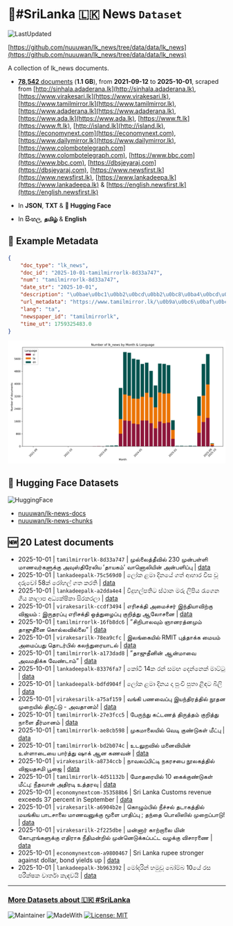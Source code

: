 # 📄#SriLanka 🇱🇰 News `Dataset`

![LastUpdated](https://img.shields.io/badge/last_updated-2025--10--01_19:23:13-green)

[https://github.com/nuuuwan/lk_news/tree/data/data/lk_news](https://github.com/nuuuwan/lk_news/tree/data/data/lk_news)

A collection of lk_news documents.

- [**78,542** documents](https://github.com/nuuuwan/lk_news/tree/data/data/lk_news) (**1.1 GB**), from **2021-09-12** to **2025-10-01**, scraped from [http://sinhala.adaderana.lk](http://sinhala.adaderana.lk), [https://www.virakesari.lk](https://www.virakesari.lk), [https://www.tamilmirror.lk](https://www.tamilmirror.lk), [https://www.adaderana.lk](https://www.adaderana.lk), [https://www.ada.lk](https://www.ada.lk), [https://www.ft.lk](https://www.ft.lk), [http://island.lk](http://island.lk), [https://economynext.com](https://economynext.com), [https://www.dailymirror.lk](https://www.dailymirror.lk), [https://www.colombotelegraph.com](https://www.colombotelegraph.com), [https://www.bbc.com](https://www.bbc.com), [https://dbsjeyaraj.com](https://dbsjeyaraj.com), [https://www.newsfirst.lk](https://www.newsfirst.lk), [https://www.lankadeepa.lk](https://www.lankadeepa.lk) & [https://english.newsfirst.lk](https://english.newsfirst.lk)

- In **JSON**, **TXT** & **🤗 Hugging Face**

- In **සිංහල**, **தமிழ்** & **English**

## 📝 Example Metadata

```json
{
    "doc_type": "lk_news",
    "doc_id": "2025-10-01-tamilmirrorlk-8d33a747",
    "num": "tamilmirrorlk-8d33a747",
    "date_str": "2025-10-01",
    "description": "\u0bae\u0bc1\u0bb2\u0bcd\u0bb2\u0bc8\u0ba4\u0bcd\u0ba4\u0bc0\u0bb5\u0bbf\u0bb2\u0bcd 230 \u0bae\u0bc1\u0ba9\u0bcd\u0baa\u0bb3\u0bcd\u0bb3\u0bbf \u0bae\u0bbe\u0ba3\u0bb5\u0bb0\u0bcd\u0b95\u0bb3\u0bc1\u0b95\u0bcd\u0b95\u0bc1 \u0b85\u0bb5\u0bc1\u0bb8\u0bcd\u0ba4\u0bbf\u0bb0\u0bc7\u0bb2\u0bbf\u0baf \u2019\u0ba4\u0bbe\u0baf\u0b95\u0bae\u0bcd\u2019 \u0bb5\u0bbe\u0ba9\u0bca\u0bb2\u0bbf\u0baf\u0bbf\u0ba9\u0bcd \u0b85\u0ba9\u0bcd\u0baa\u0bb3\u0bbf\u0baa\u0bcd\u0baa\u0bc1",
    "url_metadata": "https://www.tamilmirror.lk/\u0b9a\u0bc6\u0baf\u0bcd\u0ba4\u0bbf\u0b95\u0bb3\u0bcd/\u0bae\u0bc1\u0bb2\u0bcd\u0bb2\u0bc8\u0ba4\u0bcd\u0ba4\u0bc0\u0bb5\u0bbf\u0bb2\u0bcd-230-\u0bae\u0bc1\u0ba9\u0bcd\u0baa\u0bb3\u0bcd\u0bb3\u0bbf-\u0bae\u0bbe\u0ba3\u0bb5\u0bb0\u0bcd\u0b95\u0bb3\u0bc1\u0b95\u0bcd\u0b95\u0bc1-\u0b85\u0bb5\u0bc1\u0bb8\u0bcd\u0ba4\u0bbf\u0bb0\u0bc7\u0bb2\u0bbf\u0baf-\u0ba4\u0bbe\u0baf\u0b95\u0bae\u0bcd-\u0bb5\u0bbe\u0ba9\u0bca\u0bb2\u0bbf\u0baf\u0bbf\u0ba9\u0bcd-\u0b85\u0ba9\u0bcd\u0baa\u0bb3\u0bbf\u0baa\u0bcd\u0baa\u0bc1/175-365599",
    "lang": "ta",
    "newspaper_id": "tamilmirrorlk",
    "time_ut": 1759325483.0
}
```

![Chart](https://raw.githubusercontent.com/nuuuwan/lk_news/refs/heads/data/data/lk_news/docs_by_month_and_lang.png)

## 🤗 Hugging Face Datasets

![HuggingFace](https://img.shields.io/badge/-HuggingFace-FDEE21?style=for-the-badge&logo=HuggingFace)

- [nuuuwan/lk-news-docs](https://huggingface.co/datasets/nuuuwan/lk-news-docs)
- [nuuuwan/lk-news-chunks](https://huggingface.co/datasets/nuuuwan/lk-news-chunks)

## 🆕 20 Latest documents

- 2025-10-01 | `tamilmirrorlk-8d33a747` | முல்லைத்தீவில் 230 முன்பள்ளி மாணவர்களுக்கு அவுஸ்திரேலிய ’தாயகம்’ வானொலியின் அன்பளிப்பு | [data](https://github.com/nuuuwan/lk_news/tree/data/data/lk_news/2020s/2025/2025-10-01-tamilmirrorlk-8d33a747)
- 2025-10-01 | `lankadeepalk-75c569d0` | ලෝක ළමා දිනයේ ගත් ආහාර විස වූ දරුවෝ 58ක් රෝහල් ගත කරති | [data](https://github.com/nuuuwan/lk_news/tree/data/data/lk_news/2020s/2025/2025-10-01-lankadeepalk-75c569d0)
- 2025-10-01 | `lankadeepalk-a2dda4e4` | විදුහල්පතිට ස්ථාන මරු ලිපිය රැගෙන ගිය කාලාප අධ්‍යක්ෂිකා සිරකරලා | [data](https://github.com/nuuuwan/lk_news/tree/data/data/lk_news/2020s/2025/2025-10-01-lankadeepalk-a2dda4e4)
- 2025-10-01 | `virakesarilk-ccdf3494` | எரிசக்தி அமைச்சர் இந்தியாவிற்கு விஜயம் : இருதரப்பு எரிசக்தி ஒத்துழைப்பு குறித்து ஆலோசனை | [data](https://github.com/nuuuwan/lk_news/tree/data/data/lk_news/2020s/2025/2025-10-01-virakesarilk-ccdf3494)
- 2025-10-01 | `tamilmirrorlk-16fb8dc6` | ”சிறிபாலவும் ஞானரத்னமும் தாஜுதீனை கொல்லவில்லை” | [data](https://github.com/nuuuwan/lk_news/tree/data/data/lk_news/2020s/2025/2025-10-01-tamilmirrorlk-16fb8dc6)
- 2025-10-01 | `virakesarilk-78ea9cfc` | இலங்கையில் RMIT புத்தாக்க மையம் அமைப்பது தொடர்பில் கலந்துரையாடல் | [data](https://github.com/nuuuwan/lk_news/tree/data/data/lk_news/2020s/2025/2025-10-01-virakesarilk-78ea9cfc)
- 2025-10-01 | `tamilmirrorlk-a173dad8` | ”தாஜுதீனின் ஆன்மாவை அவமதிக்க வேண்டாம்” | [data](https://github.com/nuuuwan/lk_news/tree/data/data/lk_news/2020s/2025/2025-10-01-tamilmirrorlk-a173dad8)
- 2025-10-01 | `lankadeepalk-83376fa7` | කෝටි 14ක රන් සමඟ දෙන්නෙක් මාට්ටු | [data](https://github.com/nuuuwan/lk_news/tree/data/data/lk_news/2020s/2025/2025-10-01-lankadeepalk-83376fa7)
- 2025-10-01 | `lankadeepalk-bdfd904f` | ලෝක ළමා දිනය දා පුංචි පුතා ළිඳට බිලි | [data](https://github.com/nuuuwan/lk_news/tree/data/data/lk_news/2020s/2025/2025-10-01-lankadeepalk-bdfd904f)
- 2025-10-01 | `virakesarilk-a75af159` | வங்கி பணவைப்பு இயந்திரத்தில் நூதன முறையில் திருட்டு - அவதானம்! | [data](https://github.com/nuuuwan/lk_news/tree/data/data/lk_news/2020s/2025/2025-10-01-virakesarilk-a75af159)
- 2025-10-01 | `tamilmirrorlk-27e3fcc5` | பேருந்து கட்டணத் திருத்தம் குறித்து நாளை தீர்மானம் | [data](https://github.com/nuuuwan/lk_news/tree/data/data/lk_news/2020s/2025/2025-10-01-tamilmirrorlk-27e3fcc5)
- 2025-10-01 | `tamilmirrorlk-ae8cb598` | முகமாலையில் வெடி குண்டுகள் மீட்பு | [data](https://github.com/nuuuwan/lk_news/tree/data/data/lk_news/2020s/2025/2025-10-01-tamilmirrorlk-ae8cb598)
- 2025-10-01 | `tamilmirrorlk-bd2b074c` | உடலுறவில் மனைவியின் உள்ளாடையை பார்த்து ஷாக் ஆன கணவன் | [data](https://github.com/nuuuwan/lk_news/tree/data/data/lk_news/2020s/2025/2025-10-01-tamilmirrorlk-bd2b074c)
- 2025-10-01 | `virakesarilk-a8734ccb` | நாவலப்பிட்டி நகரசபை நூலகத்தில் விஜயதசமி பூஜை | [data](https://github.com/nuuuwan/lk_news/tree/data/data/lk_news/2020s/2025/2025-10-01-virakesarilk-a8734ccb)
- 2025-10-01 | `tamilmirrorlk-4d51132b` | மோதரையில் 10 கைக்குண்டுகள் மீட்பு: நீதவான் அதிரடி உத்தரவு | [data](https://github.com/nuuuwan/lk_news/tree/data/data/lk_news/2020s/2025/2025-10-01-tamilmirrorlk-4d51132b)
- 2025-10-01 | `economynextcom-353588b6` | Sri Lanka Customs revenue exceeds 37 percent in September | [data](https://github.com/nuuuwan/lk_news/tree/data/data/lk_news/2020s/2025/2025-10-01-economynextcom-353588b6)
- 2025-10-01 | `virakesarilk-a6904b2e` | கொழும்பில் நீச்சல் தடாகத்தில் மயங்கிய பாடசாலை மாணவனுக்கு மூளை பாதிப்பு ; தந்தை பொலிஸில் முறைப்பாடு! | [data](https://github.com/nuuuwan/lk_news/tree/data/data/lk_news/2020s/2025/2025-10-01-virakesarilk-a6904b2e)
- 2025-10-01 | `virakesarilk-2f225dbe` | மன்னார் காற்றாலை மின் கோபுரங்களுக்கு எதிராக நீதிமன்றில் முன்னெடுக்கப்பட்ட வழக்கு விசாரணை | [data](https://github.com/nuuuwan/lk_news/tree/data/data/lk_news/2020s/2025/2025-10-01-virakesarilk-2f225dbe)
- 2025-10-01 | `economynextcom-a9800467` | Sri Lanka rupee stronger against dollar, bond yields up | [data](https://github.com/nuuuwan/lk_news/tree/data/data/lk_news/2020s/2025/2025-10-01-economynextcom-a9800467)
- 2025-10-01 | `lankadeepalk-3b963392` | මෝදරින් හමුවූ බෝම්බ 10යේ රස පරීක්ෂක වාර්තා කැඳවයි | [data](https://github.com/nuuuwan/lk_news/tree/data/data/lk_news/2020s/2025/2025-10-01-lankadeepalk-3b963392)

---

### [More Datasets about 🇱🇰 #SriLanka](https://github.com/nuuuwan/lk_datasets)

![Maintainer](https://img.shields.io/badge/maintainer-nuuuwan-red)
![MadeWith](https://img.shields.io/badge/made_with-python-blue)
[![License: MIT](https://img.shields.io/badge/License-MIT-yellow.svg)](https://opensource.org/licenses/MIT)
